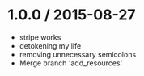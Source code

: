 
1.0.0 / 2015-08-27
==================

  * stripe works
  * detokening my life
  * removing unnecessary semicolons
  * Merge branch 'add_resources'

